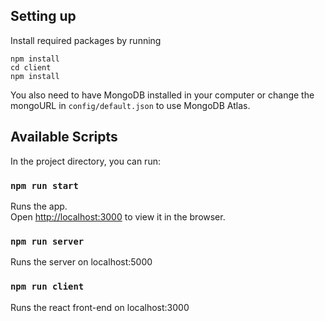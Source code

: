 ## Setting up

Install required packages by running

```
npm install
cd client
npm install
```

You also need to have MongoDB installed in your computer or change the mongoURL in `config/default.json` to use MongoDB Atlas.

## Available Scripts

In the project directory, you can run:

### `npm run start`

Runs the app. <br />
Open [http://localhost:3000](http://localhost:3000) to view it in the browser.

### `npm run server`

Runs the server on localhost:5000

### `npm run client`

Runs the react front-end on localhost:3000
